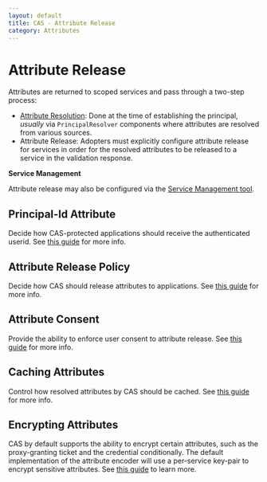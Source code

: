 ```yaml
---
layout: default
title: CAS - Attribute Release
category: Attributes
---
```


# Attribute Release

Attributes are returned to scoped services and pass through a two-step process:

* [Attribute Resolution](Attribute-Resolution.html): Done at the time of establishing the principal, *usually* via `PrincipalResolver` components where attributes are resolved from various sources.
* Attribute Release: Adopters must explicitly configure attribute release for services in order for the resolved attributes to be released to a service in the validation response.

<div class="alert alert-info"><strong>Service Management</strong><p>Attribute release may also be configured via the
<a href="../services/Service-Management.html">Service Management tool</a>.</p></div>

## Principal-Id Attribute

Decide how CAS-protected applications should receive the authenticated userid. 
See [this guide](Attribute-Release-PrincipalId.html) for more info.

## Attribute Release Policy

Decide how CAS should release attributes to applications.
See [this guide](Attribute-Release-Policies.html) for more info.

## Attribute Consent

Provide the ability to enforce user consent to attribute release.
See [this guide](Attribute-Release-Consent.html) for more info.

## Caching Attributes

Control how resolved attributes by CAS should be cached.
See [this guide](Attribute-Release-Caching.html) for more info.

## Encrypting Attributes

CAS by default supports the ability to encrypt certain attributes, such as the proxy-granting 
ticket and the credential conditionally. The default implementation of the attribute encoder 
will use a per-service key-pair to encrypt sensitive attributes. 
See [this guide](../services/Service-Management.html) to learn more.
